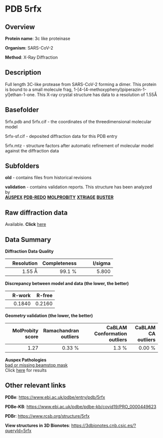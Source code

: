 # PDB 5rfx

## Overview

**Protein name**: 3c like proteinase

**Organism**: SARS-CoV-2

**Method**: X-Ray Diffraction

## Description

Full length 3C-like protease from SARS-CoV-2 forming a dimer. This protein is bound to a small molecule frag, 1-[4-(4-methoxyphenyl)piperazin-1-yl]ethan-1-one. This X-ray crystal structure has data to a resolution of 1.55Å

## Basefolder

5rfx.pdb and 5rfx.cif - the coordinates of the threedimensional molecular model

5rfx-sf.cif - deposited diffraction data for this PDB entry

5rfx.mtz - structure factors after automatic refinement of molecular model against the diffraction data

## Subfolders



**old** - contains files from historical revisions

**validation** - contains validation reports. This structure has been analyzed by <br>[**AUSPEX**](https://github.com/thorn-lab/coronavirus_structural_task_force/tree/master/pdb/3c_like_proteinase/SARS-CoV-2/5rfx/validation/auspex) [**PDB-REDO**](https://github.com/thorn-lab/coronavirus_structural_task_force/tree/master/pdb/3c_like_proteinase/SARS-CoV-2/5rfx/validation/pdb-redo) [**MOLPROBITY**](https://github.com/thorn-lab/coronavirus_structural_task_force/tree/master/pdb/3c_like_proteinase/SARS-CoV-2/5rfx/validation/molprobity) [**XTRIAGE**](https://github.com/thorn-lab/coronavirus_structural_task_force/blob/master/pdb/3c_like_proteinase/SARS-CoV-2/5rfx/validation/Xtriage_output.log) [**BUSTER**](https://www.globalphasing.com/buster/wiki/index.cgi?Covid19Pdb5RFX)  



## Raw diffraction data

Available. **Click** [here](https://zenodo.org/record/3731539) 

## Data Summary
**Diffraction Data Quality**

|   | Resolution | Completeness| I/sigma |
|---|-------------:|----------------:|--------------:|
|   |1.55 Å|99.1  %|<img width=50/>5.800|

**Discrepancy between model and data (the lower, the better)**

|   | **R-work**| **R-free**   
|---|-------------:|----------------:|           
||  0.1840|  0.2160|

**Geometry validation (the lower, the better)**

|   |**MolProbity<br>score**| **Ramachandran<br>outliers** | **CaBLAM<br>Conformation outliers** | **CaBLAM<br>CA outliers** |
|---|-------------:|----------------:|----------------:|---------------:|
||  1.27|  0.33 %|1.3 %|0.00 %|

**Auspex Pathologies**<br> [bad or missing beamstop mask](https://www.auspex.de/pathol/#2)<br>Click [here](https://github.com/thorn-lab/coronavirus_structural_task_force/blob/master/pdb/3c_like_proteinase/SARS-CoV-2/5rfx/validation/auspex/5rfx_auspex_comments.txt)  for results

 



## Other relevant links 
**PDBe**:  https://www.ebi.ac.uk/pdbe/entry/pdb/5rfx

**PDBe-KB**: https://www.ebi.ac.uk/pdbe/pdbe-kb/covid19/PRO_0000449623 
 
**PDBr**: https://www.rcsb.org/structure/5rfx 

**View structures in 3D Bionotes**: https://3dbionotes.cnb.csic.es/?queryId=5rfx

